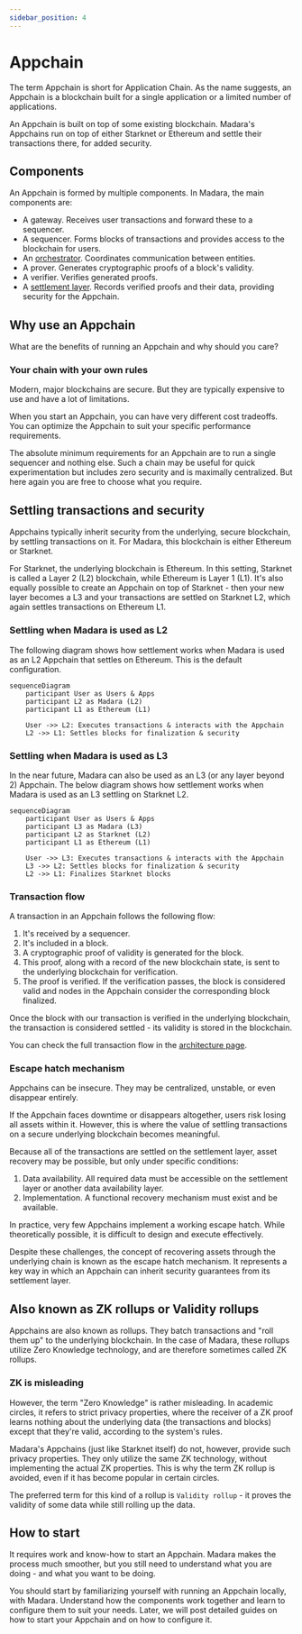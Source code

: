 ```yaml
---
sidebar_position: 4
---
```


# Appchain

The term Appchain is short for Application Chain. As the name suggests, an Appchain is a blockchain built for a single application or a limited number of applications.

An Appchain is built on top of some existing blockchain. Madara's Appchains run on top of either Starknet or Ethereum and settle their transactions there, for added security.

## Components

An Appchain is formed by multiple components. In Madara, the main components are:
- A gateway. Receives user transactions and forward these to a sequencer.
- A sequencer. Forms blocks of transactions and provides access to the blockchain for users.
- An [orchestrator](/components/orchestrator). Coordinates communication between entities.
- A prover. Generates cryptographic proofs of a block's validity.
- A verifier. Verifies generated proofs.
- A [settlement layer](/concepts/settlement). Records verified proofs and their data, providing security for the Appchain.

## Why use an Appchain

What are the benefits of running an Appchain and why should you care?

### Your chain with your own rules

Modern, major blockchains are secure. But they are typically expensive to use and have a lot of limitations.

When you start an Appchain, you can have very different cost tradeoffs. You can optimize the Appchain to suit your specific performance requirements.

The absolute minimum requirements for an Appchain are to run a single sequencer and nothing else. Such a chain may be useful for quick experimentation but includes zero security and is maximally centralized. But here again you are free to choose what you require.

## Settling transactions and security

Appchains typically inherit security from the underlying, secure blockchain, by settling transactions on it. For Madara, this blockchain is either Ethereum or Starknet.

For Starknet, the underlying blockchain is Ethereum. In this setting, Starknet is called a Layer 2 (L2) blockchain, while Ethereum is Layer 1 (L1). It's also equally possible to create an Appchain on top of Starknet - then your new layer becomes a L3 and your transactions are settled on Starknet L2, which again settles transactions on Ethereum L1.

### Settling when Madara is used as L2

The following diagram shows how settlement works when Madara is used as an L2 Appchain that settles on Ethereum. This is the default configuration.

```mermaid
sequenceDiagram
    participant User as Users & Apps
    participant L2 as Madara (L2)
    participant L1 as Ethereum (L1)

    User ->> L2: Executes transactions & interacts with the Appchain
    L2 ->> L1: Settles blocks for finalization & security
```

### Settling when Madara is used as L3

In the near future, Madara can also be used as an L3 (or any layer beyond 2) Appchain. The below diagram shows how settlement works when Madara is used as an L3 settling on Starknet L2.

```mermaid
sequenceDiagram
    participant User as Users & Apps
    participant L3 as Madara (L3)
    participant L2 as Starknet (L2)
    participant L1 as Ethereum (L1)

    User ->> L3: Executes transactions & interacts with the Appchain
    L3 ->> L2: Settles blocks for finalization & security
    L2 ->> L1: Finalizes Starknet blocks
```

### Transaction flow

A transaction in an Appchain follows the following flow:
1. It's received by a sequencer.
1. It's included in a block.
1. A cryptographic proof of validity is generated for the block.
1. This proof, along with a record of the new blockchain state, is sent to the underlying blockchain for verification.
1. The proof is verified. If the verification passes, the block is considered valid and nodes in the Appchain consider the corresponding block finalized.

Once the block with our transaction is verified in the underlying blockchain, the transaction is considered settled - its validity is stored in the blockchain.

You can check the full transaction flow in the [architecture page](/components/architecture).

### Escape hatch mechanism

Appchains can be insecure. They may be centralized, unstable, or even disappear entirely.

If the Appchain faces downtime or disappears altogether, users risk losing all assets within it. However, this is where the value of settling transactions on a secure underlying blockchain becomes meaningful.

Because all of the transactions are settled on the settlement layer, asset recovery may be possible, but only under specific conditions:
1. Data availability. All required data must be accessible on the settlement layer or another data availability layer.
1. Implementation. A functional recovery mechanism must exist and be available.

In practice, very few Appchains implement a working escape hatch. While theoretically possible, it is difficult to design and execute effectively.

Despite these challenges, the concept of recovering assets through the underlying chain is known as the escape hatch mechanism. It represents a key way in which an Appchain can inherit security guarantees from its settlement layer.

## Also known as ZK rollups or Validity rollups

Appchains are also known as rollups. They batch transactions and "roll them up" to the underlying blockchain. In the case of Madara, these rollups utilize Zero Knowledge technology, and are therefore sometimes called ZK rollups.

### ZK is misleading

However, the term "Zero Knowledge" is rather misleading. In academic circles, it refers to strict privacy properties, where the receiver of a ZK proof learns nothing about the underlying data (the transactions and blocks) except that they're valid, according to the system's rules.

Madara's Appchains (just like Starknet itself) do not, however, provide such privacy properties. They only utilize the same ZK technology, without implementing the actual ZK properties. This is why the term ZK rollup is avoided, even if it has become popular in certain circles.

The preferred term for this kind of a rollup is `Validity rollup` - it proves the validity of some data while still rolling up the data.

## How to start

It requires work and know-how to start an Appchain. Madara makes the process much smoother, but you still need to understand what you are doing - and what you want to be doing.

You should start by familiarizing yourself with running an Appchain locally, with Madara. Understand how the components work together and learn to configure them to suit your needs. Later, we will post detailed guides on how to start your Appchain and on how to configure it.
